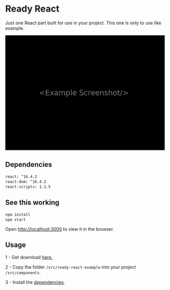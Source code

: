 # Ready React

Just one React part built for use in your project.
This one is only to use like example.

<p align='center'><img src='screenshot.png' width='560' alt=''></p>


## Dependencies

    react: ^16.4.2
    react-dom: ^16.4.2
    react-scripts: 1.1.5


## See this working

    npm install
    npm start

Open [http://localhost:3000](http://localhost:3000) to view it in the browser.


## Usage

1 - Get download [here.](https://github.com/ready-react/ready-react-example/archive/master.zip)

2 - Copy the folder `/src/ready-react-example` into your project `/src/components`.

3 - Install the [dependencies](#dependencies).